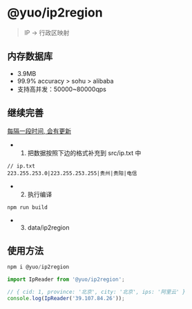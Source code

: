 # @yuo/ip2region

> IP -> 行政区映射

## 内存数据库

- 3.9MB
- 99.9% accuracy > sohu > alibaba
- 支持高并发：50000~80000qps

## 继续完善

[每隔一段时间, 会有更新](http://ips.chacuo.net/view/s_HI)

- 1. 把数据按照下边的格式补充到 src/ip.txt 中

```
// ip.txt
223.255.253.0|223.255.253.255|贵州|贵阳|电信
```

- 2. 执行编译

```
npm run build
```

- 3. data/ip2region
## 使用方法

```ts
npm i @yuo/ip2region
```

```ts
import IpReader from '@yuo/ip2region';

// { cid: 1, province: '北京', city: '北京', ips: '阿里云' }
console.log(IpReader('39.107.84.26'));
```
